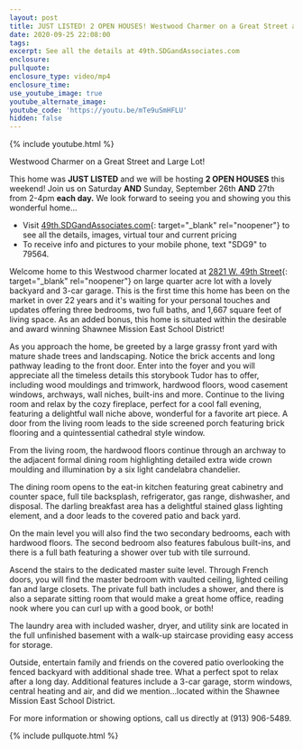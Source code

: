 ```yaml
---
layout: post
title: JUST LISTED! 2 OPEN HOUSES! Westwood Charmer on a Great Street and Large Lot!
date: 2020-09-25 22:08:00
tags:
excerpt: See all the details at 49th.SDGandAssociates.com
enclosure:
pullquote:
enclosure_type: video/mp4
enclosure_time:
use_youtube_image: true
youtube_alternate_image:
youtube_code: 'https://youtu.be/mTe9uSmHFLU'
hidden: false
---
```


{% include youtube.html %}

Westwood Charmer on a Great Street and Large Lot\!

This home was **JUST LISTED** and we will be hosting **2 OPEN HOUSES** this weekend\! Join us on Saturday **AND**&nbsp;Sunday, September 26th **AND**&nbsp;27th from 2-4pm **each day.** We look forward to seeing you and showing you this wonderful home...

* Visit [49th.SDGandAssociates.com](http://49th.ihousenet.com/){: target="_blank" rel="noopener"} to see all the details, images, virtual tour and current pricing
* To receive info and pictures to your mobile phone, text "SDG9" to 79564.

Welcome home to this Westwood charmer located at [2821 W. 49th Street](http://49th.ihousenet.com/){: target="_blank" rel="noopener"} on large quarter acre lot with a lovely backyard and 3-car garage. This is the first time this home has been on the market in over 22 years and it's waiting for your personal touches and updates offering three bedrooms, two full baths, and 1,667 square feet of living space. As an added bonus, this home is situated within the desirable and award winning Shawnee Mission East School District\!

As you approach the home, be greeted by a large grassy front yard with mature shade trees and landscaping. Notice the brick accents and long pathway leading to the front door. Enter into the foyer and you will appreciate all the timeless details this storybook Tudor has to offer, including wood mouldings and trimwork, hardwood floors, wood casement windows, archways, wall niches, built-ins and more. Continue to the living room and relax by the cozy fireplace, perfect for a cool fall evening, featuring a delightful wall niche above, wonderful for a favorite art piece. A door from the living room leads to the side screened porch featuring brick flooring and a quintessential cathedral style window.

From the living room, the hardwood floors continue through an archway to the adjacent formal dining room highlighting detailed extra wide crown moulding and illumination by a six light candelabra chandelier.

The dining room opens to the eat-in kitchen featuring great cabinetry and counter space, full tile backsplash, refrigerator, gas range, dishwasher, and disposal. The darling breakfast area has a delightful stained glass lighting element, and a door leads to the covered patio and back yard.

On the main level you will also find the two secondary bedrooms, each with hardwood floors. The second bedroom also features fabulous built-ins, and there is a full bath featuring a shower over tub with tile surround.

Ascend the stairs to the dedicated master suite level. Through French doors, you will find the master bedroom with vaulted ceiling, lighted ceiling fan and large closets. The private full bath includes a shower, and there is also a separate sitting room that would make a great home office, reading nook where you can curl up with a good book, or both\!

The laundry area with included washer, dryer, and utility sink are located in the full unfinished basement with a walk-up staircase providing easy access for storage.

Outside, entertain family and friends on the covered patio overlooking the fenced backyard with additional shade tree. What a perfect spot to relax after a long day. Additional features include a 3-car garage, storm windows, central heating and air, and did we mention…located within the Shawnee Mission East School District.

For more information or showing options, call us directly at (913) 906-5489.

{% include pullquote.html %}